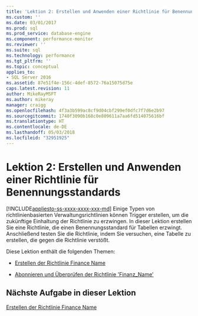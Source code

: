 ```yaml
---
title: 'Lektion 2: Erstellen und Anwenden einer Richtlinie für Benennungsstandards | Microsoft-Dokumentation'
ms.custom: ''
ms.date: 03/01/2017
ms.prod: sql
ms.prod_service: database-engine
ms.component: performance-monitor
ms.reviewer: ''
ms.suite: sql
ms.technology: performance
ms.tgt_pltfrm: ''
ms.topic: conceptual
applies_to:
- SQL Server 2016
ms.assetid: 87e51f4e-156c-4def-8572-76a15075d75e
caps.latest.revision: 11
author: MikeRayMSFT
ms.author: mikeray
manager: craigg
ms.openlocfilehash: 4f3a3b599ac8cf9d04cbf299ef0dfc7f7d6e2b97
ms.sourcegitcommit: 1740f3090b168c0e809611a7aa6fd514075616bf
ms.translationtype: HT
ms.contentlocale: de-DE
ms.lasthandoff: 05/03/2018
ms.locfileid: "32951925"
---
```

# <a name="lesson-2-create-and-apply-a-naming-standards-policy"></a>Lektion 2: Erstellen und Anwenden einer Richtlinie für Benennungsstandards
[!INCLUDE[appliesto-ss-xxxx-xxxx-xxx-md](../../includes/appliesto-ss-xxxx-xxxx-xxx-md.md)]
Einige Typen von richtlinienbasierten Verwaltungsrichtlinien können Trigger erstellen, um die zukünftige Einhaltung der Richtlinie zu erzwingen. In dieser Lektion erstellen Sie eine Richtlinie, die einen Benennungsstandard für Tabellen erzwingt. Anschließend testen Sie die Richtlinie, indem Sie versuchen, eine Tabelle zu erstellen, die gegen die Richtlinie verstößt.  
  
Diese Lektion enthält die folgenden Themen:  
  
-   [Erstellen der Richtlinie Finance Name](../../relational-databases/policy-based-management/lesson-2-1-create-the-finance-name-policy.md)  
  
-   [Abonnieren und Überprüfen der Richtlinie 'Finanz_Name'](../../relational-databases/policy-based-management/lesson-2-2-subscribe-to-and-check-the-finance-name-policy.md)  
  
## <a name="next-task-in-lesson"></a>Nächste Aufgabe in dieser Lektion  
[Erstellen der Richtlinie Finance Name](../../relational-databases/policy-based-management/lesson-2-1-create-the-finance-name-policy.md)  
  
  
  
